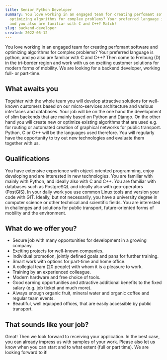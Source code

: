 ```yaml
---
title: Senior Python Developer
summary: You love working in an engaged team for creating perfomant software and
  optimizing algorithms for complex problems? Your preferred language is python,
  and you also are familiar with C and C++? Match!
slug: backend-developer
created: 2022-05-12
---
```

You love working in an engaged team for creating perfomant software and optimizing algorithms for complex problems? Your preferred language is python, and yo also are familiar with C and C++? Then come to Freiburg (D) in the tri-border region and work with us on exciting customer solutions for modern forms of mobility. We are looking for a backend developer, working full- or part-time.

## What awaits you

Togehter with the whole team you will develop attractive solutions for well-known customers based on our micro-services architecture and various interfaces and databases. Your job will be on the one hand the development of slim backends that are mainly based on Python and Django. On the other hand you will create new or optimize existing algorithms that are used e.g. for routing or automated creation of graphical networks for public transport. Python, C or C++ will be the languages used therefore. You will regularly have the opportunity to try out new technologies and evaluate them together with us. 

## Qualifications

You have extensive experience with object-oriented programming, enjoy developing and are interested in new technologies. You are familiar with mainly with Python, and ideally also with C and C++. You are familiar with databases such as PostgreSQL and ideally also with geo-operators (PostGIS). In your daily work you use common Linux tools and version your code with GIT. Ideally, but not necessarily, you have a university degree in computer science or other technical and scientific fields. You are interested in challenges and solutions for public transport, future-oriented forms of mobility and the environment.

## What do we offer you?

* Secure job with many opportunities for development in a growing company.
* Exciting projects for well-known companies.
* Individual promotion, jointly defined goals and pans for further training.
* Smart work with options for part-time and home office. 
* A collegial team (20 people) with whom it is a pleasure to work.
* Training by an experienced colleague.
* Modern hardware and free choice of tools. 
* Good earning opportunities and attractive additional benefits to the fixed salary (e.g.  job ticket and much more). 
* Always enough organic fruit, mineral water and organic coffee and regular team events.
* Beautiful, well equipped offices, that are easily accessible by public transport. 

## That sounds like your job?

Great! Then we look forward to receiving your application. In the best case, you can already impress us with samples of your work. Please also let us know when you can start and to what extent (full or part time). We are looking forward to it!